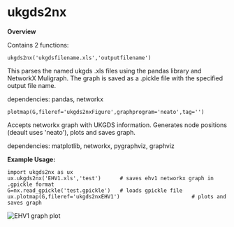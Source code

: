 # ukgds2nx

**Overview**

Contains 2 functions:

`ukgds2nx('ukgdsfilename.xls','outputfilename')`

This parses the named ukgds .xls files using the pandas library and NetworkX Muligraph. The graph is saved as a .pickle file with the specified output file name.

dependencies: pandas, networkx

`plotmap(G,fileref='ukgds2nxFigure',graphprogram='neato',tag='')`

Accepts networkx graph with UKGDS information. Generates node positions (deault uses 'neato'), plots and saves graph.

dependencies: matplotlib, networkx, pygraphviz, graphviz

**Example Usage:**

    import ukgds2nx as ux
    ux.ukgds2nx('EHV1.xls','test')      # saves ehv1 networkx graph in .gpickle format
    G=nx.read_gpickle('test.gpickle')   # loads gpickle file
    ux.plotmap(G,fileref='ukgds2nxEHV1')                       # plots and saves graph

![EHV1 graph plot](https://raw.githubusercontent.com/use4c656554/ukgds2ux/master/ukgds2nxEHV1neato.png)
